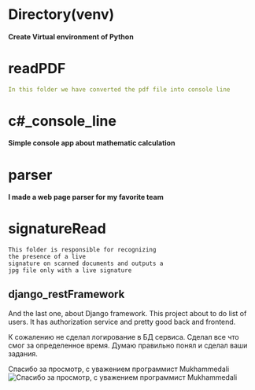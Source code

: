 # Directory(venv)
#### Create Virtual environment of Python ####

# readPDF
```yaml
In this folder we have converted the pdf file into console line
```

# c#_console_line
#### Simple console app about mathematic calculation ####

# parser
#### I made a web page parser for my favorite team ####

# signatureRead
    This folder is responsible for recognizing 
    the presence of a live 
    signature on scanned documents and outputs a 
    jpg file only with a live signature

## django_restFramework ##
And the last one, about Django framework. This project about
to do list of users. It has authorization service and pretty good
back and frontend.

К сожалению не сделал логирование в БД сервиса. Сделал все что смог за определенное время.
Думаю правильно понял и сделал ваши задания.

Спасибо за просмотр, с уважением программист Mukhammedali
![Спасибо за просмотр, с уважением программист Mukhammedali](https://avatars.mds.yandex.net/get-zen_doc/2046228/pub_5ecf6b5d6b21607543828515_5ecf6c673d6a5e088c87708d/scale_1200)
